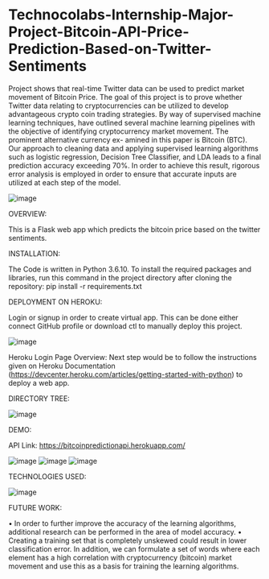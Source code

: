 # Technocolabs-Internship-Major-Project-Bitcoin-API-Price-Prediction-Based-on-Twitter-Sentiments
Project shows that real-time Twitter data can be used to predict market movement of Bitcoin Price. The goal of this project is to prove whether Twitter data relating to cryptocurrencies can be utilized to develop advantageous crypto coin trading strategies. By way of supervised machine learning techniques, have outlined several machine learning pipelines with the objective of identifying cryptocurrency market movement. The prominent alternative currency ex- amined in this paper is Bitcoin (BTC). Our approach to cleaning data and applying supervised learning algorithms such as logistic regression, Decision Tree Classifier, and LDA leads to a final prediction accuracy exceeding 70%. In order to achieve this result, rigorous error analysis is employed in order to ensure that accurate inputs are utilized at each step of the model.

![image](https://user-images.githubusercontent.com/68370376/114983622-79ce6680-9eae-11eb-8d16-625236436e4f.png)

OVERVIEW:

This is a Flask web app which predicts the bitcoin price based on the twitter sentiments.

INSTALLATION:

The Code is written in Python 3.6.10. To install the required packages and libraries, run this command in the project directory after cloning the repository:
pip install -r requirements.txt


DEPLOYMENT ON HEROKU:

Login or signup in order to create virtual app. This can be done either connect GitHub profile or download ctl to manually deploy this project.

![image](https://user-images.githubusercontent.com/68370376/115851098-36db3880-a444-11eb-8956-d62f0fe008c2.png)

Heroku Login Page Overview: Next step would be to follow the instructions given on Heroku Documentation (https://devcenter.heroku.com/articles/getting-started-with-python) to deploy a web app.


DIRECTORY TREE:

![image](https://user-images.githubusercontent.com/68370376/115851636-d00a4f00-a444-11eb-9799-868840844efd.png)

DEMO:

API Link: https://bitcoinpredictionapi.herokuapp.com/

![image](https://user-images.githubusercontent.com/68370376/115851306-6be78b00-a444-11eb-9180-f9c27c7e3be9.png)
![image](https://user-images.githubusercontent.com/68370376/115851321-7013a880-a444-11eb-8b05-96c08ca1f21b.png)
![image](https://user-images.githubusercontent.com/68370376/115851332-73a72f80-a444-11eb-8071-3286f0443cd8.png)


TECHNOLOGIES USED:

 ![image](https://user-images.githubusercontent.com/68370376/115851179-4b1f3580-a444-11eb-8b6e-512173106985.png)


FUTURE WORK:

•	In order to further improve the accuracy of the learning algorithms, additional research can be performed in the area of model accuracy.
•	Creating a training set that is completely unskewed could result in lower classification error. In addition, we can formulate a set of words where each element has a high correlation with cryptocurrency (bitcoin) market movement and use this as a basis for training the learning algorithms.
